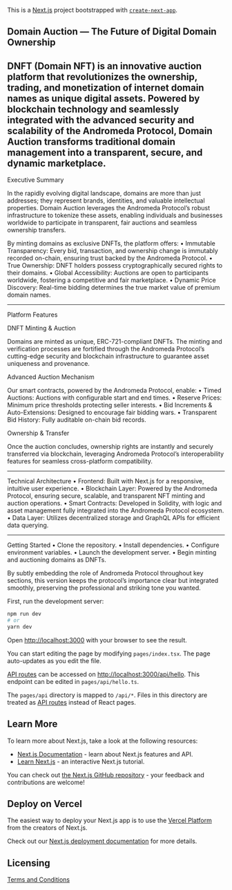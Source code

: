 This is a [Next.js](https://nextjs.org/) project bootstrapped with [`create-next-app`](https://github.com/vercel/next.js/tree/canary/packages/create-next-app).

Domain Auction — The Future of Digital Domain Ownership
---------------------------------------
DNFT (Domain NFT) is an innovative auction platform that revolutionizes the ownership, trading, and monetization of internet domain names as unique digital assets. Powered by blockchain technology and seamlessly integrated with the advanced security and scalability of the Andromeda Protocol, Domain Auction transforms traditional domain management into a transparent, secure, and dynamic marketplace.
---------------------------------------

Executive Summary

In the rapidly evolving digital landscape, domains are more than just addresses; they represent brands, identities, and valuable intellectual properties. Domain Auction leverages the Andromeda Protocol’s robust infrastructure to tokenize these assets, enabling individuals and businesses worldwide to participate in transparent, fair auctions and seamless ownership transfers.

By minting domains as exclusive DNFTs, the platform offers:
	•	Immutable Transparency: Every bid, transaction, and ownership change is immutably recorded on-chain, ensuring trust backed by the Andromeda Protocol.
	•	True Ownership: DNFT holders possess cryptographically secured rights to their domains.
	•	Global Accessibility: Auctions are open to participants worldwide, fostering a competitive and fair marketplace.
	•	Dynamic Price Discovery: Real-time bidding determines the true market value of premium domain names.

---------------------------------------

Platform Features

DNFT Minting & Auction

Domains are minted as unique, ERC-721-compliant DNFTs. The minting and verification processes are fortified through the Andromeda Protocol’s cutting-edge security and blockchain infrastructure to guarantee asset uniqueness and provenance.

Advanced Auction Mechanism

Our smart contracts, powered by the Andromeda Protocol, enable:
	•	Timed Auctions: Auctions with configurable start and end times.
	•	Reserve Prices: Minimum price thresholds protecting seller interests.
	•	Bid Increments & Auto-Extensions: Designed to encourage fair bidding wars.
	•	Transparent Bid History: Fully auditable on-chain bid records.

Ownership & Transfer

Once the auction concludes, ownership rights are instantly and securely transferred via blockchain, leveraging Andromeda Protocol’s interoperability features for seamless cross-platform compatibility.

---------------------------------------

Technical Architecture
	•	Frontend: Built with Next.js for a responsive, intuitive user experience.
	•	Blockchain Layer: Powered by the Andromeda Protocol, ensuring secure, scalable, and transparent NFT minting and auction operations.
	•	Smart Contracts: Developed in Solidity, with logic and asset management fully integrated into the Andromeda Protocol ecosystem.
	•	Data Layer: Utilizes decentralized storage and GraphQL APIs for efficient data querying.

---------------------------------------

Getting Started
	•	Clone the repository.
	•	Install dependencies.
	•	Configure environment variables.
	•	Launch the development server.
	•	Begin minting and auctioning domains as DNFTs.


By subtly embedding the role of Andromeda Protocol throughout key sections, this version keeps the protocol’s importance clear but integrated smoothly, preserving the professional and striking tone you wanted.

First, run the development server:

```bash
npm run dev
# or
yarn dev
```

Open [http://localhost:3000](http://localhost:3000) with your browser to see the result.

You can start editing the page by modifying `pages/index.tsx`. The page auto-updates as you edit the file.

[API routes](https://nextjs.org/docs/api-routes/introduction) can be accessed on [http://localhost:3000/api/hello](http://localhost:3000/api/hello). This endpoint can be edited in `pages/api/hello.ts`.

The `pages/api` directory is mapped to `/api/*`. Files in this directory are treated as [API routes](https://nextjs.org/docs/api-routes/introduction) instead of React pages.

## Learn More

To learn more about Next.js, take a look at the following resources:

- [Next.js Documentation](https://nextjs.org/docs) - learn about Next.js features and API.
- [Learn Next.js](https://nextjs.org/learn) - an interactive Next.js tutorial.

You can check out [the Next.js GitHub repository](https://github.com/vercel/next.js/) - your feedback and contributions are welcome!

## Deploy on Vercel

The easiest way to deploy your Next.js app is to use the [Vercel Platform](https://vercel.com/new?utm_medium=default-template&filter=next.js&utm_source=create-next-app&utm_campaign=create-next-app-readme) from the creators of Next.js.

Check out our [Next.js deployment documentation](https://nextjs.org/docs/deployment) for more details.

## Licensing

[Terms and Conditions](https://github.com/andromedaprotocol/andromeda-core/blob/development/LICENSE/LICENSE.md)
